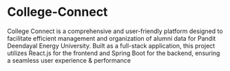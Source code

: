 # College-Connect
College Connect is a comprehensive and user-friendly platform designed to facilitate efficient management and organization of alumni data for Pandit Deendayal Energy University. Built as a full-stack application, this project utilizes React.js for the frontend and Spring Boot for the backend, ensuring a seamless user experience &amp; performance
